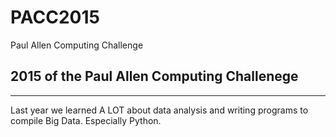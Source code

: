 # PACC2015
Paul Allen Computing Challenge

## 2015 of the Paul Allen Computing Challenege
---

Last year we learned A LOT about data analysis and writing programs to compile Big Data. Especially Python.

